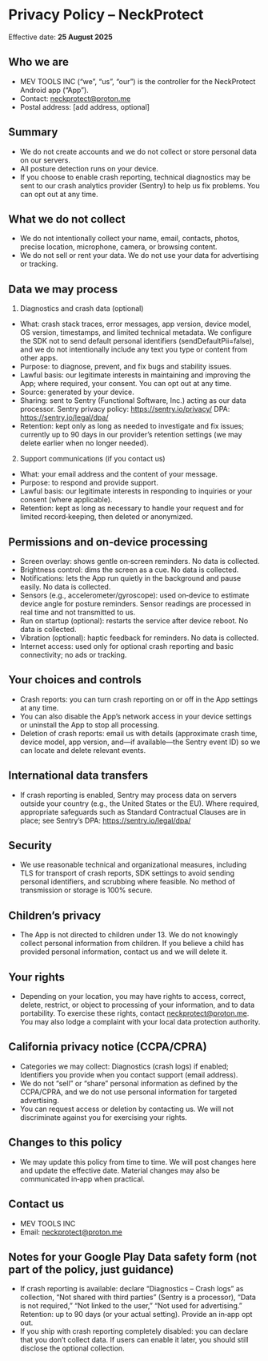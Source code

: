 # Privacy Policy – NeckProtect

Effective date: **25 August 2025**

## Who we are
- MEV TOOLS INC (“we”, “us”, “our”) is the controller for the NeckProtect Android app (“App”).
- Contact: neckprotect@proton.me
- Postal address: [add address, optional]

## Summary
- We do not create accounts and we do not collect or store personal data on our servers.
- All posture detection runs on your device.
- If you choose to enable crash reporting, technical diagnostics may be sent to our crash analytics provider (Sentry) to help us fix problems. You can opt out at any time.

## What we do not collect
- We do not intentionally collect your name, email, contacts, photos, precise location, microphone, camera, or browsing content.
- We do not sell or rent your data. We do not use your data for advertising or tracking.

## Data we may process

1) Diagnostics and crash data (optional)
- What: crash stack traces, error messages, app version, device model, OS version, timestamps, and limited technical metadata. We configure the SDK not to send default personal identifiers (sendDefaultPii=false), and we do not intentionally include any text you type or content from other apps.
- Purpose: to diagnose, prevent, and fix bugs and stability issues.
- Lawful basis: our legitimate interests in maintaining and improving the App; where required, your consent. You can opt out at any time.
- Source: generated by your device.
- Sharing: sent to Sentry (Functional Software, Inc.) acting as our data processor. Sentry privacy policy: https://sentry.io/privacy/ DPA: https://sentry.io/legal/dpa/
- Retention: kept only as long as needed to investigate and fix issues; currently up to 90 days in our provider’s retention settings (we may delete earlier when no longer needed).

2) Support communications (if you contact us)
- What: your email address and the content of your message.
- Purpose: to respond and provide support.
- Lawful basis: our legitimate interests in responding to inquiries or your consent (where applicable).
- Retention: kept as long as necessary to handle your request and for limited record‑keeping, then deleted or anonymized.

## Permissions and on‑device processing
- Screen overlay: shows gentle on‑screen reminders. No data is collected.
- Brightness control: dims the screen as a cue. No data is collected.
- Notifications: lets the App run quietly in the background and pause easily. No data is collected.
- Sensors (e.g., accelerometer/gyroscope): used on‑device to estimate device angle for posture reminders. Sensor readings are processed in real time and not transmitted to us.
- Run on startup (optional): restarts the service after device reboot. No data is collected.
- Vibration (optional): haptic feedback for reminders. No data is collected.
- Internet access: used only for optional crash reporting and basic connectivity; no ads or tracking.

## Your choices and controls
- Crash reports: you can turn crash reporting on or off in the App settings at any time.
- You can also disable the App’s network access in your device settings or uninstall the App to stop all processing.
- Deletion of crash reports: email us with details (approximate crash time, device model, app version, and—if available—the Sentry event ID) so we can locate and delete relevant events.

## International data transfers
- If crash reporting is enabled, Sentry may process data on servers outside your country (e.g., the United States or the EU). Where required, appropriate safeguards such as Standard Contractual Clauses are in place; see Sentry’s DPA: https://sentry.io/legal/dpa/

## Security
- We use reasonable technical and organizational measures, including TLS for transport of crash reports, SDK settings to avoid sending personal identifiers, and scrubbing where feasible. No method of transmission or storage is 100% secure.

## Children’s privacy
- The App is not directed to children under 13. We do not knowingly collect personal information from children. If you believe a child has provided personal information, contact us and we will delete it.

## Your rights
- Depending on your location, you may have rights to access, correct, delete, restrict, or object to processing of your information, and to data portability. To exercise these rights, contact neckprotect@proton.me. You may also lodge a complaint with your local data protection authority.

## California privacy notice (CCPA/CPRA)
- Categories we may collect: Diagnostics (crash logs) if enabled; Identifiers you provide when you contact support (email address).
- We do not “sell” or “share” personal information as defined by the CCPA/CPRA, and we do not use personal information for targeted advertising.
- You can request access or deletion by contacting us. We will not discriminate against you for exercising your rights.

## Changes to this policy
- We may update this policy from time to time. We will post changes here and update the effective date. Material changes may also be communicated in‑app when practical.

## Contact us
- MEV TOOLS INC
- Email: neckprotect@proton.me

## Notes for your Google Play Data safety form (not part of the policy, just guidance)
- If crash reporting is available: declare “Diagnostics – Crash logs” as collection, “Not shared with third parties” (Sentry is a processor), “Data is not required,” “Not linked to the user,” “Not used for advertising.” Retention: up to 90 days (or your actual setting). Provide an in‑app opt out.
- If you ship with crash reporting completely disabled: you can declare that you don’t collect data. If users can enable it later, you should still disclose the optional collection.
